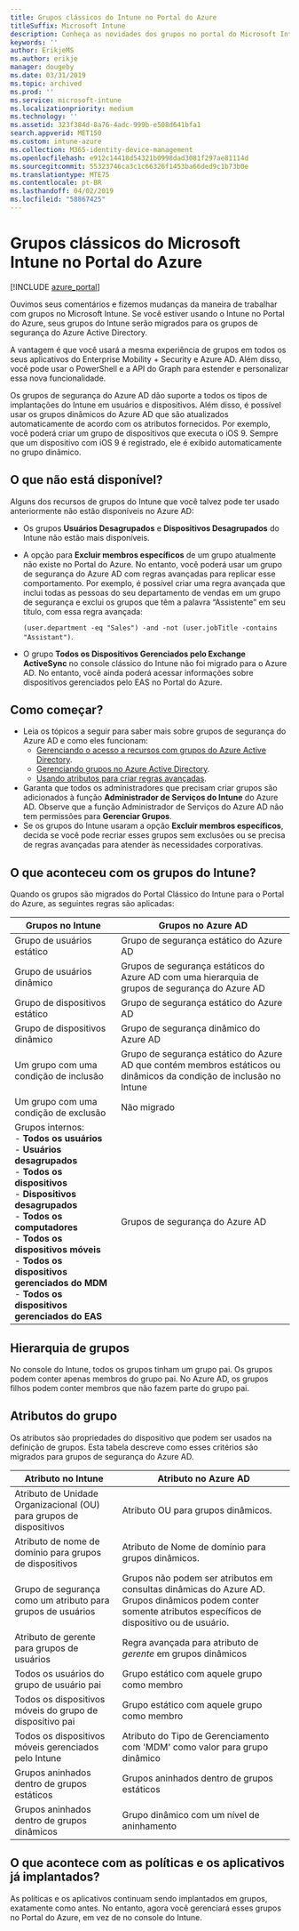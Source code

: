 ```yaml
---
title: Grupos clássicos do Intune no Portal do Azure
titleSuffix: Microsoft Intune
description: Conheça as novidades dos grupos no portal do Microsoft Intune no Azure.
keywords: ''
author: ErikjeMS
ms.author: erikje
manager: dougeby
ms.date: 03/31/2019
ms.topic: archived
ms.prod: ''
ms.service: microsoft-intune
ms.localizationpriority: medium
ms.technology: ''
ms.assetid: 323f384d-8a76-4adc-999b-e508d641bfa1
search.appverid: MET150
ms.custom: intune-azure
ms.collection: M365-identity-device-management
ms.openlocfilehash: e912c14418d54321b0998dad3081f297ae81114d
ms.sourcegitcommit: 55323746ca3c1c66326f1453ba66ded9c1b73b0e
ms.translationtype: MTE75
ms.contentlocale: pt-BR
ms.lasthandoff: 04/02/2019
ms.locfileid: "58867425"
---
```

# <a name="microsoft-intune-classic-groups-in-the-azure-portal"></a>Grupos clássicos do Microsoft Intune no Portal do Azure

[!INCLUDE [azure_portal](./includes/azure_portal.md)]

Ouvimos seus comentários e fizemos mudanças da maneira de trabalhar com grupos no Microsoft Intune.
Se você estiver usando o Intune no Portal do Azure, seus grupos do Intune serão migrados para os grupos de segurança do Azure Active Directory.

A vantagem é que você usará a mesma experiência de grupos em todos os seus aplicativos do Enterprise Mobility + Security e Azure AD. Além disso, você pode usar o PowerShell e a API do Graph para estender e personalizar essa nova funcionalidade.

Os grupos de segurança do Azure AD dão suporte a todos os tipos de implantações do Intune em usuários e dispositivos. Além disso, é possível usar os grupos dinâmicos do Azure AD que são atualizados automaticamente de acordo com os atributos fornecidos. Por exemplo, você poderá criar um grupo de dispositivos que executa o iOS 9. Sempre que um dispositivo com iOS 9 é registrado, ele é exibido automaticamente no grupo dinâmico.

## <a name="what-is-not-available"></a>O que não está disponível?

Alguns dos recursos de grupos do Intune que você talvez pode ter usado anteriormente não estão disponíveis no Azure AD:

- Os grupos **Usuários Desagrupados** e **Dispositivos Desagrupados** do Intune não estão mais disponíveis.
- A opção para **Excluir membros específicos** de um grupo atualmente não existe no Portal do Azure. No entanto, você poderá usar um grupo de segurança do Azure AD com regras avançadas para replicar esse comportamento. Por exemplo, é possível criar uma regra avançada que inclui todas as pessoas do seu departamento de vendas em um grupo de segurança e exclui os grupos que têm a palavra “Assistente” em seu título, com essa regra avançada:

  `(user.department -eq "Sales") -and -not (user.jobTitle -contains "Assistant")`.
- O grupo **Todos os Dispositivos Gerenciados pelo Exchange ActiveSync** no console clássico do Intune não foi migrado para o Azure AD. No entanto, você ainda poderá acessar informações sobre dispositivos gerenciados pelo EAS no Portal do Azure.

## <a name="how-to-get-started"></a>Como começar?

- Leia os tópicos a seguir para saber mais sobre grupos de segurança do Azure AD e como eles funcionam:
    -  [Gerenciando o acesso a recursos com grupos do Azure Active Directory](https://azure.microsoft.com/documentation/articles/active-directory-manage-groups/).
    -  [Gerenciando grupos no Azure Active Directory](https://azure.microsoft.com/documentation/articles/active-directory-accessmanagement-manage-groups/).
    -  [Usando atributos para criar regras avançadas](https://azure.microsoft.com/documentation/articles/active-directory-accessmanagement-groups-with-advanced-rules/).
-  Garanta que todos os administradores que precisam criar grupos são adicionados à função **Administrador de Serviços do Intune** do Azure AD. Observe que a função Administrador de Serviços do Azure AD não tem permissões para **Gerenciar Grupos**.
-  Se os grupos do Intune usaram a opção **Excluir membros específicos**, decida se você pode recriar esses grupos sem exclusões ou se precisa de regras avançadas para atender às necessidades corporativas.


## <a name="what-happened-to-intune-groups"></a>O que aconteceu com os grupos do Intune?
Quando os grupos são migrados do Portal Clássico do Intune para o Portal do Azure, as seguintes regras são aplicadas:

| Grupos no Intune|Grupos no Azure AD|
|-----------------------------------------------------------------------|-------------------------------------------------------------|
|Grupo de usuários estático|Grupo de segurança estático do Azure AD|
|Grupo de usuários dinâmico|Grupos de segurança estáticos do Azure AD com uma hierarquia de grupos de segurança do Azure AD|
|Grupo de dispositivos estático|Grupo de segurança estático do Azure AD|
|Grupo de dispositivos dinâmico|Grupo de segurança dinâmico do Azure AD|
|Um grupo com uma condição de inclusão|Grupo de segurança estático do Azure AD que contém membros estáticos ou dinâmicos da condição de inclusão no Intune|
|Um grupo com uma condição de exclusão|Não migrado|
|Grupos internos:<br>- **Todos os usuários**<br>- **Usuários desagrupados**<br>- **Todos os dispositivos**<br>- **Dispositivos desagrupados**<br>- **Todos os computadores**<br>- **Todos os dispositivos móveis**<br>- **Todos os dispositivos gerenciados do MDM**<br>- **Todos os dispositivos gerenciados do EAS**|Grupos de segurança do Azure AD|

## <a name="group-hierarchy"></a>Hierarquia de grupos

No console do Intune, todos os grupos tinham um grupo pai. Os grupos podem conter apenas membros do grupo pai. No Azure AD, os grupos filhos podem conter membros que não fazem parte do grupo pai.

## <a name="group-attributes"></a>Atributos do grupo
Os atributos são propriedades do dispositivo que podem ser usados na definição de grupos. Esta tabela descreve como esses critérios são migrados para grupos de segurança do Azure AD.

| Atributo no Intune|Atributo no Azure AD|
|-----------------------------------------------------------------------|-------------------------------------------------------------|
|Atributo de Unidade Organizacional (OU) para grupos de dispositivos|Atributo OU para grupos dinâmicos.|
|Atributo de nome de domínio para grupos de dispositivos|Atributo de Nome de domínio para grupos dinâmicos.|
|Grupo de segurança como um atributo para grupos de usuários|Grupos não podem ser atributos em consultas dinâmicas do Azure AD. Grupos dinâmicos podem conter somente atributos específicos de dispositivo ou de usuário.|
|Atributo de gerente para grupos de usuários|Regra avançada para atributo de *gerente* em grupos dinâmicos|
|Todos os usuários do grupo de usuário pai|Grupo estático com aquele grupo como membro|
|Todos os dispositivos móveis do grupo de dispositivo pai|Grupo estático com aquele grupo como membro|
|Todos os dispositivos móveis gerenciados pelo Intune|Atributo do Tipo de Gerenciamento com 'MDM' como valor para grupo dinâmico|
|Grupos aninhados dentro de grupos estáticos |Grupos aninhados dentro de grupos estáticos|
|Grupos aninhados dentro de grupos dinâmicos|Grupo dinâmico com um nível de aninhamento|

## <a name="what-happens-to-policies-and-apps-you-previously-deployed"></a>O que acontece com as políticas e os aplicativos já implantados?

As políticas e os aplicativos continuam sendo implantados em grupos, exatamente como antes. No entanto, agora você gerenciará esses grupos no Portal do Azure, em vez de no console do Intune.
